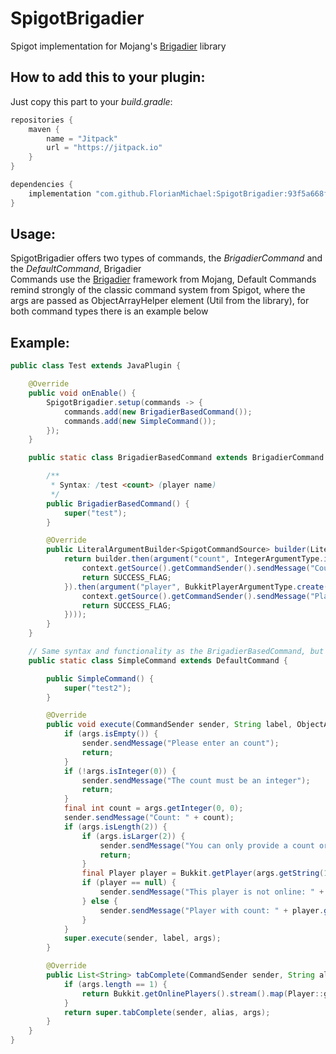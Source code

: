 # SpigotBrigadier
Spigot implementation for Mojang's [Brigadier](https://github.com/Mojang/brigadier) library

## How to add this to your plugin:
Just copy this part to your *build.gradle*:
```groovy
repositories {
    maven {
        name = "Jitpack"
        url = "https://jitpack.io"
    }
}

dependencies {
    implementation "com.github.FlorianMichael:SpigotBrigadier:93f5a668ff"
}
```

## Usage:
SpigotBrigadier offers two types of commands, the *BrigadierCommand* and the *DefaultCommand*, Brigadier <br>
Commands use the [Brigadier](https://github.com/Mojang/brigadier) framework from Mojang, Default Commands remind strongly
of the classic command system from Spigot, where the args are passed as ObjectArrayHelper element (Util from the library), 
for both command types there is an example below <br>

## Example:
```java
public class Test extends JavaPlugin {

    @Override
    public void onEnable() {
        SpigotBrigadier.setup(commands -> {
            commands.add(new BrigadierBasedCommand());
            commands.add(new SimpleCommand());
        });
    }

    public static class BrigadierBasedCommand extends BrigadierCommand {

        /**
         * Syntax: /test <count> (player name)
         */
        public BrigadierBasedCommand() {
            super("test");
        }

        @Override
        public LiteralArgumentBuilder<SpigotCommandSource> builder(LiteralArgumentBuilder<SpigotCommandSource> builder) {
            return builder.then(argument("count", IntegerArgumentType.integer()).executes(context -> {
                context.getSource().getCommandSender().sendMessage("Count: " + IntegerArgumentType.getInteger(context, "count"));
                return SUCCESS_FLAG;
            }).then(argument("player", BukkitPlayerArgumentType.create()).executes(context ->  {
                context.getSource().getCommandSender().sendMessage("Player with count: " + BukkitPlayerArgumentType.get(context, "player"));
                return SUCCESS_FLAG;
            })));
        }
    }

    // Same syntax and functionality as the BrigadierBasedCommand, but without Brigadier
    public static class SimpleCommand extends DefaultCommand {

        public SimpleCommand() {
            super("test2");
        }

        @Override
        public void execute(CommandSender sender, String label, ObjectArrayHelper args) {
            if (args.isEmpty()) {
                sender.sendMessage("Please enter an count");
                return;
            }
            if (!args.isInteger(0)) {
                sender.sendMessage("The count must be an integer");
                return;
            }
            final int count = args.getInteger(0, 0);
            sender.sendMessage("Count: " + count);
            if (args.isLength(2)) {
                if (args.isLarger(2)) {
                    sender.sendMessage("You can only provide a count or/and a player");
                    return;
                }
                final Player player = Bukkit.getPlayer(args.getString(1, ""));
                if (player == null) {
                    sender.sendMessage("This player is not online: " + args.getString(1, ""));
                } else {
                    sender.sendMessage("Player with count: " + player.getName());
                }
            }
            super.execute(sender, label, args);
        }

        @Override
        public List<String> tabComplete(CommandSender sender, String alias, String[] args) throws IllegalArgumentException {
            if (args.length == 1) {
                return Bukkit.getOnlinePlayers().stream().map(Player::getName).collect(Collectors.toList());
            }
            return super.tabComplete(sender, alias, args);
        }
    }
}
```
